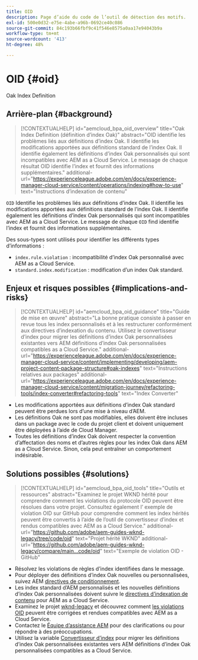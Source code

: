 ```yaml
---
title: OID
description: Page d’aide du code de l’outil de détection des motifs.
exl-id: 500e0d32-e75e-4abe-a96b-0692ce40c086
source-git-commit: 84c193b66fbf9c41f546e8575a0aa17e94043b9a
workflow-type: tm+mt
source-wordcount: '413'
ht-degree: 48%

---
```


# OID {#oid}

Oak Index Definition

## Arrière-plan {#background}

>[!CONTEXTUALHELP]
>id="aemcloud_bpa_oid_overview"
>title="Oak Index Definition (définition d’index Oak)"
>abstract="OID identifie les problèmes liés aux définitions d’index Oak. Il identifie les modifications apportées aux définitions standard de l’index Oak. Il identifie également les définitions d’index Oak personnalisés qui sont incompatibles avec AEM as a Cloud Service. Le message de chaque résultat OID identifie l’index et fournit des informations supplémentaires."
>additional-url="https://experienceleague.adobe.com/en/docs/experience-manager-cloud-service/content/operations/indexing#how-to-use" text="Instructions d’indexation de contenu"

`OID`  Identifie les problèmes liés aux définitions d’index Oak. Il identifie les modifications apportées aux définitions standard de l’index Oak. Il identifie également les définitions d’index Oak personnalisés qui sont incompatibles avec AEM as a Cloud Service. Le message de chaque `OID` find identifie l’index et fournit des informations supplémentaires.

Des sous-types sont utilisés pour identifier les différents types d’informations :

* `index.rule.violation` : incompatibilité d’index Oak personnalisé avec AEM as a Cloud Service.
* `standard.index.modification` : modification d’un index Oak standard.

## Enjeux et risques possibles {#implications-and-risks}

>[!CONTEXTUALHELP]
>id="aemcloud_bpa_oid_guidance"
>title="Guide de mise en œuvre"
>abstract="La bonne pratique consiste à passer en revue tous les index personnalisés et à les restructurer conformément aux directives d’indexation du contenu. Utilisez le convertisseur d’index pour migrer les définitions d’index Oak personnalisées existantes vers AEM définitions d’index Oak personnalisées compatibles as a Cloud Service."
>additional-url="https://experienceleague.adobe.com/en/docs/experience-manager-cloud-service/content/implementing/developing/aem-project-content-package-structure#oak-indexes" text="Instructions relatives aux packages"
>additional-url="https://experienceleague.adobe.com/en/docs/experience-manager-cloud-service/content/migration-journey/refactoring-tools/index-converter#refactoring-tools" text="Index Converter"

* Les modifications apportées aux définitions d’index Oak standard peuvent être perdues lors d’une mise à niveau d’AEM.
* Les définitions Oak ne sont pas modifiables, elles doivent être incluses dans un package avec le code du projet client et doivent uniquement être déployées à l’aide de Cloud Manager.
* Toutes les définitions d’index Oak doivent respecter la convention d’affectation des noms et d’autres règles pour les index Oak dans AEM as a Cloud Service. Sinon, cela peut entraîner un comportement indésirable.

## Solutions possibles {#solutions}

>[!CONTEXTUALHELP]
>id="aemcloud_bpa_oid_tools"
>title="Outils et ressources"
>abstract="Examinez le projet WKND hérité pour comprendre comment les violations du protocole OID peuvent être résolues dans votre projet. Consultez également l’ exemple de violation OID sur GitHub pour comprendre comment les index hérités peuvent être convertis à l’aide de l’outil de convertisseur d’index et rendus compatibles avec AEM as a Cloud Service."
>additional-url="https://github.com/adobe/aem-guides-wknd-legacy/tree/code/oid" text="Projet hérité WKND"
>additional-url="https://github.com/adobe/aem-guides-wknd-legacy/compare/main...code/oid" text="Exemple de violation OID - GitHub"

* Résolvez les violations de règles d’index identifiées dans le message.
* Pour déployer des définitions d’index Oak nouvelles ou personnalisées, suivez AEM [directives de conditionnement](https://experienceleague.adobe.com/en/docs/experience-manager-cloud-service/content/implementing/developing/aem-project-content-package-structure).
* Les index standard d’AEM personnalisés et les nouvelles définitions d’index Oak personnalisées doivent suivre le [directives d’indexation de contenu](https://experienceleague.adobe.com/en/docs/experience-manager-cloud-service/content/operations/indexing#preparing-the-new-index-definition) pour AEM as a Cloud Service.
* Examinez le projet [wknd-legacy](https://github.com/adobe/aem-guides-wknd-legacy/tree/code/oid) et découvrez comment [les violations OID](https://github.com/adobe/aem-guides-wknd-legacy/compare/main...code/oid) peuvent être corrigées et rendues compatibles avec AEM as a Cloud Service.
* Contactez le [Équipe d’assistance AEM](https://helpx.adobe.com/fr/enterprise/using/support-for-experience-cloud.html) pour des clarifications ou pour répondre à des préoccupations.
* Utilisez la variable [Convertisseur d’index](https://experienceleague.adobe.com/en/docs/experience-manager-cloud-service/content/migration-journey/refactoring-tools/index-converter#refactoring-tools) pour migrer les définitions d’index Oak personnalisées existantes vers AEM définitions d’index Oak personnalisées compatibles as a Cloud Service.
